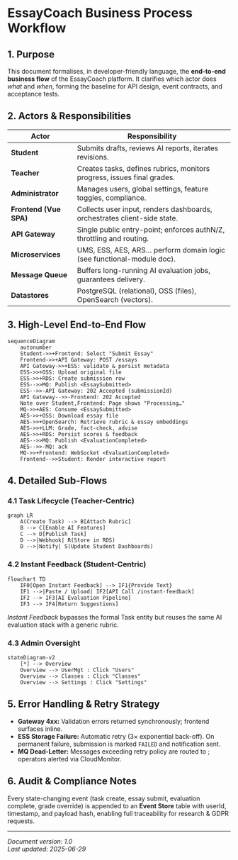 # EssayCoach Business Process Workflow

## 1. Purpose
This document formalises, in developer-friendly language, the **end-to-end business flow** of the EssayCoach platform.  It clarifies which actor does *what* and *when*, forming the baseline for API design, event contracts, and acceptance tests.

## 2. Actors & Responsibilities
| Actor | Responsibility |
|-------|---------------|
| **Student** | Submits drafts, reviews AI reports, iterates revisions. |
| **Teacher** | Creates tasks, defines rubrics, monitors progress, issues final grades. |
| **Administrator** | Manages users, global settings, feature toggles, compliance. |
| **Frontend (Vue SPA)** | Collects user input, renders dashboards, orchestrates client-side state. |
| **API Gateway** | Single public entry-point; enforces authN/Z, throttling and routing. |
| **Microservices** | UMS, ESS, AES, ARS… perform domain logic (see functional-module doc). |
| **Message Queue** | Buffers long-running AI evaluation jobs, guarantees delivery. |
| **Datastores** | PostgreSQL (relational), OSS (files), OpenSearch (vectors). |

## 3. High-Level End-to-End Flow
```mermaid
sequenceDiagram
    autonumber
    Student->>+Frontend: Select "Submit Essay"
    Frontend->>+API Gateway: POST /essays
    API Gateway->>+ESS: validate & persist metadata
    ESS->>+OSS: Upload original file
    ESS->>+RDS: Create submission row
    ESS-->>MQ: Publish <EssaySubmitted>
    ESS-->>-API Gateway: 202 Accepted (submissionId)
    API Gateway-->>-Frontend: 202 Accepted
    Note over Student,Frontend: Page shows "Processing…"
    MQ->>+AES: Consume <EssaySubmitted>
    AES->>+OSS: Download essay file
    AES->>+OpenSearch: Retrieve rubric & essay embeddings
    AES->>+LLM: Grade, fact-check, advise
    AES->>+RDS: Persist scores & feedback
    AES-->>MQ: Publish <EvaluationCompleted>
    AES-->>-MQ: ack
    MQ->>+Frontend: WebSocket <EvaluationCompleted>
    Frontend-->>Student: Render interactive report
```

## 4. Detailed Sub-Flows
### 4.1 Task Lifecycle (Teacher-Centric)
```mermaid
graph LR
    A(Create Task) --> B[Attach Rubric]
    B --> C[Enable AI Features]
    C --> D[Publish Task]
    D -->|Webhook| R(Store in RDS)
    D -->|Notify| S(Update Student Dashboards)
```

### 4.2 Instant Feedback (Student-Centric)
```mermaid
flowchart TD
    IF0[Open Instant Feedback] --> IF1{Provide Text}
    IF1 -->|Paste / Upload| IF2[API Call /instant-feedback]
    IF2 --> IF3[AI Evaluation Pipeline]
    IF3 --> IF4[Return Suggestions]
```
*Instant Feedback* bypasses the formal Task entity but reuses the same AI evaluation stack with a generic rubric.

### 4.3 Admin Oversight
```mermaid
stateDiagram-v2
    [*] --> Overview
    Overview --> UserMgt : Click "Users"
    Overview --> Classes : Click "Classes"
    Overview --> Settings : Click "Settings"
```

## 5. Error Handling & Retry Strategy
* **Gateway 4xx:** Validation errors returned synchronously; frontend surfaces inline.
* **ESS Storage Failure:** Automatic retry (3× exponential back-off).  On permanent failure, submission is marked `FAILED` and notification sent.
* **MQ Dead-Letter:** Messages exceeding retry policy are routed to <DLQ>; operators alerted via CloudMonitor.

## 6. Audit & Compliance Notes
Every state-changing event (task create, essay submit, evaluation complete, grade override) is appended to an **Event Store** table with userId, timestamp, and payload hash, enabling full traceability for research & GDPR requests.

---
*Document version: 1.0*  
*Last updated: 2025-06-29* 